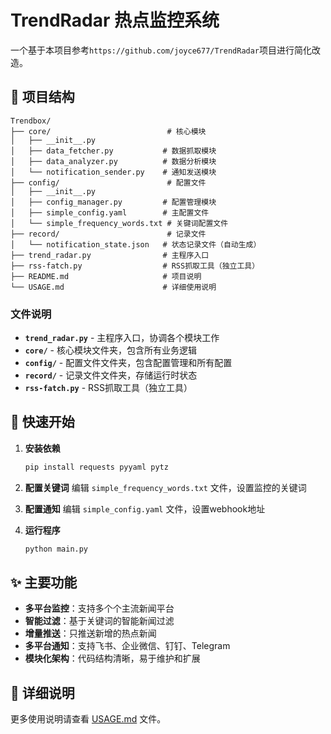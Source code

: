 # TrendRadar 热点监控系统

一个基于本项目参考`https://github.com/joyce677/TrendRadar`项目进行简化改造。

## 📁 项目结构

```
Trendbox/
├── core/                          # 核心模块
│   ├── __init__.py
│   ├── data_fetcher.py           # 数据抓取模块
│   ├── data_analyzer.py          # 数据分析模块
│   └── notification_sender.py    # 通知发送模块
├── config/                        # 配置文件
│   ├── __init__.py
│   ├── config_manager.py         # 配置管理模块
│   ├── simple_config.yaml        # 主配置文件
│   └── simple_frequency_words.txt # 关键词配置文件
├── record/                        # 记录文件
│   └── notification_state.json   # 状态记录文件（自动生成）
├── trend_radar.py                # 主程序入口
├── rss-fatch.py                  # RSS抓取工具（独立工具）
├── README.md                     # 项目说明
└── USAGE.md                      # 详细使用说明
```

### 文件说明
- **`trend_radar.py`** - 主程序入口，协调各个模块工作
- **`core/`** - 核心模块文件夹，包含所有业务逻辑
- **`config/`** - 配置文件文件夹，包含配置管理和所有配置
- **`record/`** - 记录文件文件夹，存储运行时状态
- **`rss-fatch.py`** - RSS抓取工具（独立工具）

## 🚀 快速开始

1. **安装依赖**
   ```bash
   pip install requests pyyaml pytz
   ```

2. **配置关键词**
   编辑 `simple_frequency_words.txt` 文件，设置监控的关键词

3. **配置通知**
   编辑 `simple_config.yaml` 文件，设置webhook地址

4. **运行程序**
   ```bash
   python main.py
   ```

## ✨ 主要功能

- **多平台监控**：支持多个个主流新闻平台
- **智能过滤**：基于关键词的智能新闻过滤
- **增量推送**：只推送新增的热点新闻
- **多平台通知**：支持飞书、企业微信、钉钉、Telegram
- **模块化架构**：代码结构清晰，易于维护和扩展

## 📖 详细说明
更多使用说明请查看 [USAGE.md](USAGE.md) 文件。


